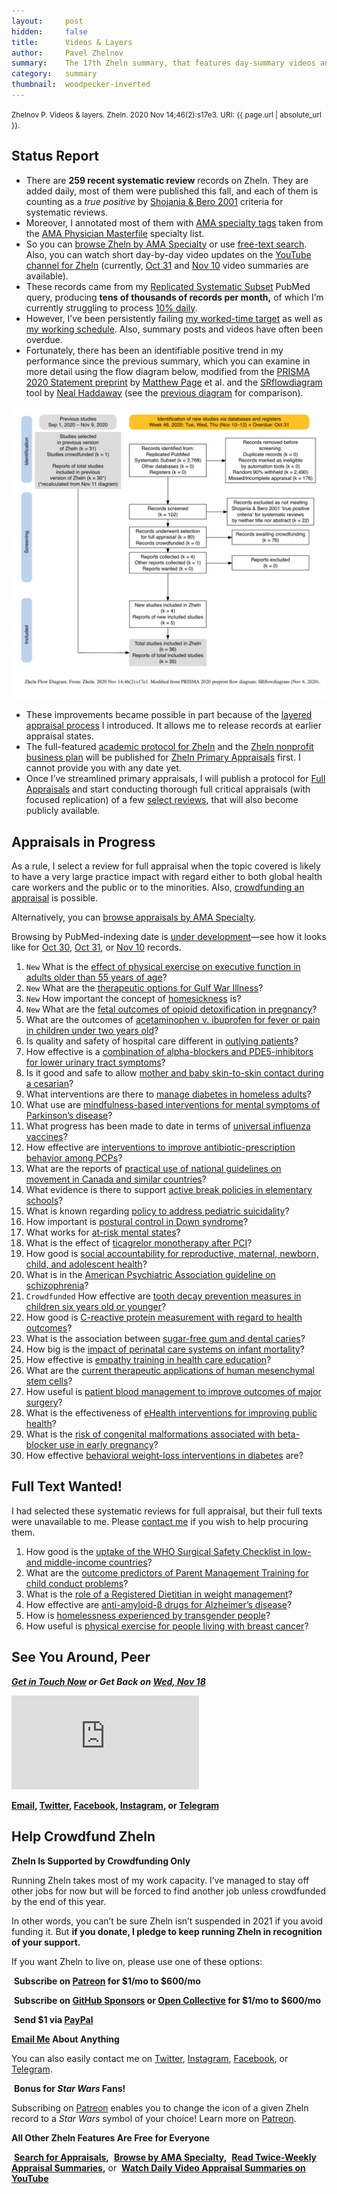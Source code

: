 ```yaml
---
layout:     post
hidden:     false
title:      Videos & Layers
author:     Pavel Zhelnov
summary:    The 17th Zheln summary, that features day-summary videos and layered primary appraisal.
category:   summary
thumbnail:  woodpecker-inverted
---
```


<small>Zhelnov P. Videos & layers. Zheln. 2020 Nov 14;46(2):s17e3. URI: {{ page.url | absolute_url }}.</small>

## Status Report

* There are **259 recent systematic review** records on Zheln. They are added daily, most of them were published this fall, and each of them is counting as a _true positive_ by [Shojania & Bero 2001](https://www.researchgate.net/publication/11820967_Taking_Advantage_of_the_Explosion_of_Systematic_Reviews_An_Efficient_MEDLINE_Search_Strategy) criteria for systematic reviews.
* Moreover, I annotated most of them with [AMA specialty tags](https://github.com/p1m-ortho/qs-global-ortho-search-queries/blob/1c90dfbbbbb9f85603f2686d1132039922dad874/zheln/zheln_ama_specialty_tags.csv) taken from the [AMA Physician Masterfile](https://www.ama-assn.org/practice-management/masterfile/ama-physician-masterfile) specialty list.
* So you can [browse Zheln by AMA Specialty](/browse/) or use [free-text search](/search/). Also, you can watch short day-by-day video updates on the [YouTube channel for Zheln](https://www.youtube.com/channel/UCMNQzA3-71TyD-fVbXnxfKQ) (currently, [Oct 31](https://www.youtube.com/watch?v=lzGZIvpz-P4) and [Nov 10](https://www.youtube.com/watch?v=OooxD0poFvM) video summaries are available).
* These records came from my [Replicated Systematic Subset](https://github.com/p1m-ortho/qs-global-ortho-search-queries/blob/00eae711e5b5c09b9b4181688f9a6191e42cb720/README.md#pubmed-search) PubMed query, producing **tens of thousands of records per month,** of which I’m currently struggling to process [10% daily](https://zheln.com/summary/2020/10/17/2/#there-has-been-an-awakening).
* However, I’ve been persistently failing [my worked-time target](https://github.com/p1m-ortho/qs-global-ortho-search-queries/blob/1e12a395a75d86af4c46811b5e93411aac56b4b4/zheln/Worked_Time_Log.md) as well as [my working schedule](https://zheln.com/summary/2020/11/07/2/#status-report). Also, summary posts and videos have often been overdue.
* Fortunately, there has been an identifiable positive trend in my performance since the previous summary, which you can examine in more detail using the flow diagram below, modified from the [PRISMA 2020 Statement preprint](https://doi.org/10.31222/osf.io/v7gm2) by [Matthew Page](https://twitter.com/mjpages) et al. and the [SRflowdiagram](https://github.com/nealhaddaway/SRflowdiagram) tool by [Neal Haddaway](https://twitter.com/nealhaddaway) (see the [previous diagram](https://zheln.com/flow-diagram/2020-11-11-1.png) for comparison).

![Zheln Flow Diagram for Nov 11, 2020](/flow-diagram/2020-11-14-2.png)

* These improvements became possible in part because of the [layered appraisal process](https://github.com/p1m-ortho/qs-global-ortho-search-queries/blob/b184fa02d875fe7e1ec03add60234c94f10483a4/README.md#primary-appraisal-stage) I introduced. It allows me to release records at earlier appraisal states.
* The full-featured [academic protocol for Zheln](https://github.com/drzhelnov/zheln.github.io/projects/2) and the [Zheln nonprofit business plan](https://github.com/drzhelnov/zheln.github.io/projects/4) will be published for [Zheln Primary Appraisals](https://github.com/p1m-ortho/qs-global-ortho-search-queries/blob/b184fa02d875fe7e1ec03add60234c94f10483a4/README.md#primary-appraisal-stage) first. I cannot provide you with any date yet.
* Once I’ve streamlined primary appraisals, I will publish a protocol for [Full Appraisals](https://github.com/p1m-ortho/qs-global-ortho-search-queries/blob/b184fa02d875fe7e1ec03add60234c94f10483a4/README.md#full-appraisal-stage) and start conducting thorough full critical appraisals (with focused replication) of a few [select reviews](#appraisals-in-progress), that will also become publicly available.

## Appraisals in Progress

As a rule, I select a review for full appraisal when the topic covered is likely to have a very large practice impact with regard either to both global health care workers and the public or to the minorities. Also, [crowdfunding an appraisal](#help-crowdfund-zheln) is possible.

Alternatively, you can [browse appraisals by AMA Specialty](/browse/).

Browsing by PubMed-indexing date is [under development](https://github.com/drzhelnov/zheln.github.io/issues/101)—see how it looks like for [Oct 30](https://zheln.com/2020/10/30/), [Oct 31](https://zheln.com/2020/10/31/), or [Nov 10](https://zheln.com/2020/11/10/) records.

1. `New` What is the [effect of physical exercise on executive function in adults older than 55 years of age](https://zheln.com/record/2020/10/31/17/)?
2. `New` What are the [therapeutic options for Gulf War Illness](https://zheln.com/record/2020/10/31/30/)?
3. `New` How important the concept of [homesickness](https://zheln.com/record/2020/10/31/370/) is?
4. `New` What are the [fetal outcomes of opioid detoxification in pregnancy](https://zheln.com/record/2020/10/31/506/)?
5. What are the outcomes of [acetaminophen v. ibuprofen for fever or pain in children under two years old](https://zheln.com/record/2020/10/30/26/)?
6. Is quality and safety of hospital care different in [outlying patients](https://zheln.com/record/2020/10/30/724/)?
7. How effective is a [combination of alpha-blockers and PDE5-inhibitors for lower urinary tract symptoms](https://zheln.com/record/2020/10/30/178/)?
8. Is it good and safe to allow [mother and baby skin-to-skin contact during a cesarian](https://zheln.com/record/2020/10/24/75/)?
9. What interventions are there to [manage diabetes in homeless adults](https://zheln.com/record/2020/10/24/88/)?
10. What use are [mindfulness-based interventions for mental symptoms of Parkinson’s disease](https://zheln.com/record/2020/10/24/99/)?
11. What progress has been made to date in terms of [universal influenza vaccines](https://zheln.com/record/2020/10/24/177/)?
12. How effective are [interventions to improve antibiotic-prescription behavior among PCPs](https://zheln.com/record/2020/10/23/235/)?
13. What are the reports of [practical use of national guidelines on movement in Canada and similar countries](https://zheln.com/record/2020/10/16/357/)?
14. What evidence is there to support [active break policies in elementary schools](https://zheln.com/record/2020/10/16/425/)?
15. What is known regarding [policy to address pediatric suicidality](https://zheln.com/record/2020/10/19/267/)?
16. How important is [postural control in Down syndrome](https://zheln.com/record/2020/10/14/28/)?
17. What works for [at-risk mental states](https://zheln.com/record/2020/10/14/87/)?
18. What is the effect of [ticagrelor monotherapy after PCI](https://zheln.com/record/2020/10/09/15/)?
19. How good is [social accountability for reproductive, maternal, newborn, child, and adolescent health](https://zheln.com/record/2020/10/09/17/)?
20. What is in the [American Psychiatric Association guideline on schizophrenia](https://zheln.com/record/2020/10/09/302/)?
21. `Crowdfunded` How effective are [tooth decay prevention measures in children six years old or younger](https://zheln.com/record/2020/09/27/19/)?
22. How good is [C-reactive protein measurement with regard to health outcomes](https://zheln.com/record/2020/09/27/10/)?
23. What is the association between [sugar-free gum and dental caries](https://zheln.com/record/2020/09/27/21/)?
24. How big is the [impact of perinatal care systems on infant mortality](https://zheln.com/record/2020/09/27/36/)?
25. How effective is [empathy training in health care education](https://zheln.com/record/2020/09/27/37/)?
26. What are the [current therapeutic applications of human mesenchymal stem cells](https://zheln.com/record/2020/09/27/45/)?
27. How useful is [patient blood management to improve outcomes of major surgery](https://zheln.com/record/2020/09/27/46/)?
28. What is the effectiveness of [eHealth interventions for improving public health](https://zheln.com/record/2020/10/02/345/)?
29. What is the [risk of congenital malformations associated with beta-blocker use in early pregnancy](/record/2020/09/27/6/)?
30. How effective [behavioral weight-loss interventions in diabetes](/record/2020/09/02/1/) are?

## Full Text Wanted!

I had selected these systematic reviews for full appraisal, but their full texts were unavailable to me. Please [contact me](#see-you-around-peer) if you wish to help procuring them.

1. How good is the [uptake of the WHO Surgical Safety Checklist in low- and middle-income countries](https://zheln.com/record/2020/10/16/49/)?
1. What are the [outcome predictors of Parent Management Training for child conduct problems](https://zheln.com/record/2020/10/19/44/)?
1. What is the [role of a Registered Dietitian in weight management](https://zheln.com/record/2020/10/19/210/)?
1. How effective are [anti-amyloid-β drugs for Alzheimer’s disease](https://zheln.com/record/2020/10/14/116/)?
1. How is [homelessness experienced by transgender people](https://zheln.com/record/2020/09/27/7/)?
1. How useful is [physical exercise for people living with breast cancer](https://zheln.com/record/2020/09/27/47/)?

## See You Around, Peer

<i class="far fa-comments"></i> _**[Get in Touch Now](https://twitter.com/drzhelnov) or Get Back on [Wed, Nov 18](https://github.com/drzhelnov/zheln.github.io/milestone/60)**_

<div class="video-container"><iframe src="https://www.youtube.com/embed/1vcZ_xTLiVI" frameborder="0" allow="accelerometer; autoplay; clipboard-write; encrypted-media; gyroscope; picture-in-picture" allowfullscreen></iframe></div>

**[Email](mailto:pavel@zheln.com), [Twitter](https://twitter.com/drzhelnov), [Facebook](https://facebook.com/drzhelnov), [Instagram](https://instagram.com/igzheln), or [Telegram](https://t.me/drzhelnov)**

## Help Crowdfund Zheln

**Zheln Is Supported by Crowdfunding Only**

Running Zheln takes most of my work capacity. I’ve managed to stay off other jobs for now but will be forced to find another job unless crowdfunded by the end of this year.

In other words, you can’t be sure Zheln isn’t suspended in 2021 if you avoid funding it. But **if you donate, I pledge to keep running Zheln in recognition of your support.**

If you want Zheln to live on, please use one of these options:

<i class="fab fa-patreon"></i>&nbsp;**Subscribe on [Patreon](https://patreon.com/zheln) for $1/mo to $600/mo**

<i class="fab fa-github-alt"></i>&nbsp;**Subscribe on [GitHub Sponsors](https://github.com/sponsors/drzhelnov) or [Open Collective](https://opencollective.com/zheln) for $1/mo to $600/mo**

<i class="fab fa-cc-paypal"></i>&nbsp;**Send $1 via [PayPal](https://paypal.me/pjelnov)**

<i class="fas fa-envelope"></i> **[Email Me](mailto:pavel@zheln.com) About Anything**

You can also easily contact me on [Twitter](https://twitter.com/drzhelnov), [Instagram](https://instagram.com/igzheln), [Facebook](https://facebook.com/drzhelnov), or [Telegram](https://t.me/drzhelnov).

<i class="far fa-grin-alt"></i>&nbsp;**Bonus for _Star Wars_ Fans!**

Subscribing on [Patreon](https://patreon.com/zheln) enables you to change the icon of a given Zheln record to a _Star Wars_ symbol of your choice! Learn more on [Patreon](https://patreon.com/zheln).

**All Other Zheln Features Are Free for Everyone**

<i class="fa fa-search"></i>&nbsp;**[Search for Appraisals](https://zheln.com/search),** <i class="fas fa-user-md"></i>&nbsp;**[Browse by AMA Specialty](https://zheln.com/browse),** <i class="fa fa-home"></i>&nbsp;**[Read Twice-Weekly Appraisal Summaries](https://zheln.com),** or <i class="fab fa-youtube"></i>&nbsp;**[Watch Daily Video Appraisal Summaries on YouTube](https://zheln.com/search)**
